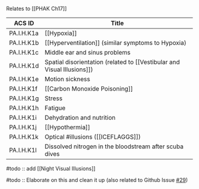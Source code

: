 Relates to [[PHAK Ch17]]

| ACS ID     | Title                                                   |
| ---------- | ------------------------------------------------------- |
| PA.I.H.K1a | [[Hypoxia]]                                                 |
| PA.I.H.K1b | [[Hyperventilation]] (similar symptoms to Hypoxia)                                        |
| PA.I.H.K1c | Middle ear and sinus problems                           |
| PA.I.H.K1d | Spatial disorientation (related to [[Vestibular and Visual Illusions]])                                 |
| PA.I.H.K1e | Motion sickness                                         |
| PA.I.H.K1f | [[Carbon Monoxide Poisoning]]                               |
| PA.I.H.K1g | Stress                                                  |
| PA.I.H.K1h | Fatigue                                                 |
| PA.I.H.K1i | Dehydration and nutrition                               |
| PA.I.H.K1j | [[Hypothermia]]                                             |
| PA.I.H.K1k | Optical #illusions ([[ICEFLAGGS]])                                       |
| PA.I.H.K1l | Dissolved nitrogen in the bloodstream after scuba dives |

#todo :: add [[Night Visual Illusions]]

#todo :: Elaborate on this and clean it up (also related to Github Issue [#29](https://github.com/johnjackoleary/cfi-commonplace-book/issues/29))

